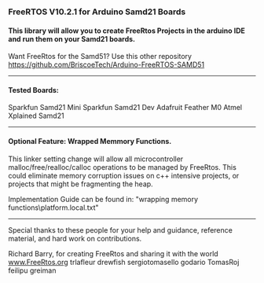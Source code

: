 ###  FreeRTOS V10.2.1 for Arduino Samd21 Boards

####  This library will allow you to create FreeRtos Projects in the arduino IDE and run them on your Samd21 boards.

Want FreeRtos for the Samd51? Use this other repository
https://github.com/BriscoeTech/Arduino-FreeRTOS-SAMD51

***************************************************************************************************************
#### Tested Boards:
 Sparkfun Samd21 Mini
 Sparkfun Samd21 Dev
 Adafruit Feather M0
 Atmel Xplained Samd21


***************************************************************************************************************

#### Optional Feature: Wrapped Memmory Functions.

This linker setting change will allow all microcontroller malloc/free/realloc/calloc
operations to be managed by FreeRtos. This could eliminate memory corruption issues on
c++ intensive projects, or projects that might be fragmenting the heap.

Implementation Guide can be found in: "wrapping memory functions\platform.local.txt"

***************************************************************************************************************

Special thanks to these people for your help and guidance, reference material, and hard work on contributions.

Richard Barry, for creating FreeRtos and sharing it with the world
www.FreeRtos.org
trlafleur
drewfish
sergiotomasello
godario
TomasRoj
feilipu
greiman
